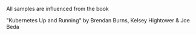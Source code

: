 All samples are influenced from the book

"Kubernetes Up and Running" by Brendan Burns, Kelsey Hightower & Joe Beda
